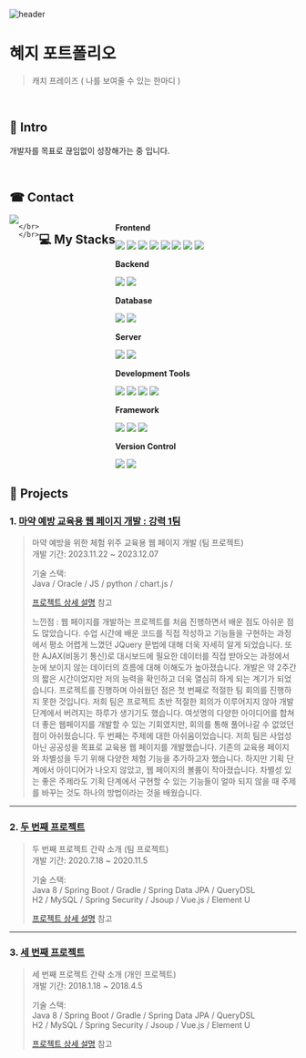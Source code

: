 ![header](https://capsule-render.vercel.app/api?type=rounded&color=timeAuto&height=200&section=header&20render&fontSize=90&text=Hyeji's Git-Hub)

# 혜지 포트폴리오
>캐치 프레이즈 ( 나를 보여줄 수 있는 한마디 )

</br>

## :pushpin: Intro
개발자를 목표로 끊임없이 성장해가는 중 입니다.

</br>



##  ☎ Contact
<div style="display:flex; flex-direction:row;">
    <a href="mailto:hyeji13587@gmail.com">
        <img src="https://img.shields.io/badge/Gmail-EA4335?style=for-the-badge&logo=Gmail&logoColor=white"> 
    </a>

    
    </br>
    </br>

##  💻 My Stacks
<div style="display:flex; flex-direction:column; align-items:flex-start;">
    <!-- Frontend -->
    <p><strong>Frontend</strong></p>
    <div>
        <img src="https://img.shields.io/badge/html5-E34F26?style=flat-square&logo=html5&logoColor=white"> 
        <img src="https://img.shields.io/badge/css-1572B6?style=flat-square&logo=css3&logoColor=white"> 
        <img src="https://img.shields.io/badge/javascript-F7DF1E?style=flat-square&logo=javascript&logoColor=black">
        <img src="https://img.shields.io/badge/bootstrap-7952B3?style=flat-square&logo=bootstrap&logoColor=white">
        <img src="https://img.shields.io/badge/React-61DAFB?style=flat-square&logo=react&logoColor=black">
        <img src="https://img.shields.io/badge/JQuery-0769AD?style=flat-square&logo=jquery&logoColor=white">
        <img src="https://img.shields.io/badge/Ajax-00758F?style=flat-square&logo=ajax&logoColor=white">
        <img src="https://img.shields.io/badge/TypeScript-3178C6?style=flat-square&logo=typescript&logoColor=white">
    </div>
    <!-- Backend -->
    <p><strong>Backend</strong></p>
    <div>
        <img src="https://img.shields.io/badge/Java-007396?style=for-the-badge&logo=Java&logoColor=white"> 
        <img src="https://img.shields.io/badge/Python-3776AB?style=for-the-badge&logo=python&logoColor=white"> 
    </div>
    <!-- Database -->
    <p><strong>Database</strong></p>
    <div>
        <img src="https://img.shields.io/badge/oracle-F80000?style=for-the-badge&logo=oracle&logoColor=white"> 
        <img src="https://img.shields.io/badge/mysql-4479A1?style=for-the-badge&logo=mysql&logoColor=white"> 
    </div>
    <!-- Server -->
    <p><strong>Server</strong></p>
    <div>
        <img src="https://img.shields.io/badge/apache tomcat-F8DC75?style=for-the-badge&logo=apachetomcat&logoColor=black">
        <img src="https://img.shields.io/badge/Amazon AWS-232F3E?style=for-the-badge&logo=amazon aws&logoColor=white"> 
    </div>
    <!-- Development Tools -->
    <p><strong>Development Tools</strong></p>
    <div>
        <img src="https://img.shields.io/badge/Visual Studio Code-007ACC?style=flat-square&logo=visual-studio-code&logoColor=white">
        <img src="https://img.shields.io/badge/Visual Studio-5C2D91?style=flat-square&logo=visual-studio&logoColor=white">
        <img src="https://img.shields.io/badge/Eclipse IDE-2C2255?style=flat-square&logo=eclipse-ide&logoColor=white">
        <img src="https://img.shields.io/badge/Anaconda-44A833?style=flat-square&logo=anaconda&logoColor=white">
    </div>
    <!-- Framework -->
    <p><strong>Framework</strong></p>
    <div>
        <img src="https://img.shields.io/badge/Spring-6DB33F?style=flat-square&logo=spring&logoColor=white">
        <img src="https://img.shields.io/badge/Spring Boot-6DB33F?style=flat-square&logo=spring-boot&logoColor=white">
        <img src="https://img.shields.io/badge/Bootstrap-7952B3?style=flat-square&logo=bootstrap&logoColor=white">
    </div>
    <!-- Version Control -->
    <p><strong>Version Control</strong></p>
    <div>
        <img src="https://img.shields.io/badge/Git-F05032?style=flat-square&logo=git&logoColor=white">
        <img src="https://img.shields.io/badge/GitHub-181717?style=flat-square&logo=github&logoColor=white">
    </div>

</div><br>
</div>

## :pushpin: Projects
### 1. [마약 예방 교육용 웹 페이지 개발 : 강력 1팀](https://github.com/2023-SMHRD-IS-CLOUD-1/StrongRepo)
> 마약 예방을 위한 체험 위주 교육용 웹 페이지 개발 (팀 프로젝트)  
>개발 기간: 2023.11.22 ~ 2023.12.07  
>  
>기술 스택:  
> Java / Oracle / JS / 
> python / chart.js / 
>  
>[프로젝트 상세 설명](https://github.com/2023-SMHRD-IS-CLOUD-1/StrongRepo) 참고
>
> 느낀점 :  웹 페이지를 개발하는 프로젝트를 처음 진행하면서 배운 점도 아쉬운 점도 많았습니다.
수업 시간에 배운 코드를 직접 작성하고 기능들을 구현하는 과정에서 평소 어렵게 느꼈던 JQuery 문법에 대해 더욱 자세히 알게 되었습니다. 또한 AJAX(비동기 통신)로 대시보드에 필요한 데이터를 직접 받아오는 과정에서 눈에 보이지 않는 데이터의 흐름에 대해 이해도가 높아졌습니다. 개발은 약 2주간의 짧은 시간이었지만 저의 능력을 확인하고 더욱 열심히 하게 되는 계기가 되었습니다.
 프로젝트를 진행하며 아쉬웠던 점은 첫 번째로 적절한 팀 회의를 진행하지 못한 것입니다. 저희 팀은 프로젝트 초반 적절한 회의가 이루어지지 않아 개발 단계에서 버려지는 하루가 생기기도 했습니다. 여섯명의 다양한 아이디어를 합쳐 더 좋은 웹페이지를 개발할 수 있는 기회였지만, 회의를 통해 풀어나갈 수 없었던 점이 아쉬웠습니다.
 두 번째는 주제에 대한 아쉬움이었습니다. 저희 팀은 사업성 아닌 공공성을 목표로 교육용 웹 페이지를 개발했습니다. 기존의 교육용 페이지와 차별성을 두기 위해 다양한 체험 기능을 추가하고자 했습니다. 하지만 기획 단계에서 아이디어가 나오지 않았고, 웹 페이지의 볼륨이 작아졌습니다. 차별성 있는 좋은 주제라도 기획 단계에서 구현할 수 있는 기능들이 얼마 되지 않을 때 주제를 바꾸는 것도 하나의 방법이라는 것을 배웠습니다.
---

### 2. [두 번째 프로젝트](https://github.com/JungHyung2/gitio.io)
>두 번째 프로젝트 간략 소개  (팀 프로젝트)  
>개발 기간: 2020.7.18 ~ 2020.11.5  
>  
>기술 스택:  
>Java 8 / Spring Boot / Gradle / Spring Data JPA / QueryDSL  
>H2 / MySQL / Spring Security / Jsoup / Vue.js / Element U  
>  
>[프로젝트 상세 설명](https://github.com/JungHyung2/gitio.io) 참고

---

### 3. [세 번째 프로젝트](https://github.com/JungHyung2/gitio.io)
>세 번째 프로젝트 간략 소개  (개인 프로젝트)  
>개발 기간: 2018.1.18 ~ 2018.4.5  
>  
>기술 스택:  
>Java 8 / Spring Boot / Gradle / Spring Data JPA / QueryDSL  
>H2 / MySQL / Spring Security / Jsoup / Vue.js / Element U  
>  
>[프로젝트 상세 설명](https://github.com/JungHyung2/gitio.io) 참고
